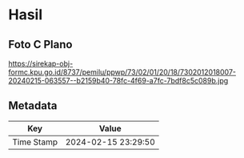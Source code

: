 # Hasil

## Foto C Plano

https://sirekap-obj-formc.kpu.go.id/8737/pemilu/ppwp/73/02/01/20/18/7302012018007-20240215-063557--b2159b40-78fc-4f69-a7fc-7bdf8c5c089b.jpg


## Metadata

| Key        | Value               |
| ---------- | ------------------- |
| Time Stamp | 2024-02-15 23:29:50 |



